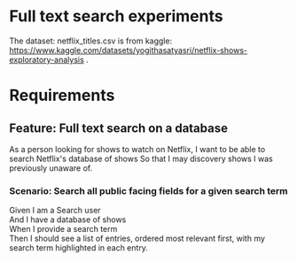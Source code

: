 # Full text search experiments
The dataset: netflix_titles.csv is from kaggle: https://www.kaggle.com/datasets/yogithasatyasri/netflix-shows-exploratory-analysis .

# Requirements

## Feature: Full text search on a database
As a person looking for shows to watch on Netflix,
I want to be able to search Netflix's database of shows
So that I may discovery shows I was previously unaware of.

### Scenario: Search all public facing fields for a given search term
Given I am a Search user  
And I have a database of shows  
When I provide a search term  
Then I should see a list of entries,
ordered most relevant first,
with my search term highlighted in each entry.
